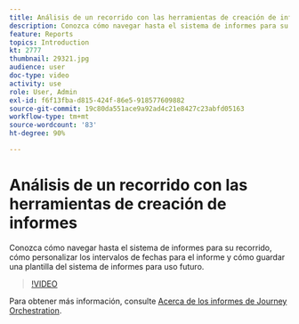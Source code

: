 ```yaml
---
title: Análisis de un recorrido con las herramientas de creación de informes
description: Conozca cómo navegar hasta el sistema de informes para su recorrido, cómo personalizar los intervalos de fechas para el informe y cómo guardar una plantilla del sistema de informes para uso futuro.
feature: Reports
topics: Introduction
kt: 2777
thumbnail: 29321.jpg
audience: user
doc-type: video
activity: use
role: User, Admin
exl-id: f6f13fba-d815-424f-86e5-918577609882
source-git-commit: 19c80da551ace9a92ad4c21e8427c23abfd05163
workflow-type: tm+mt
source-wordcount: '83'
ht-degree: 90%

---
```


# Análisis de un recorrido con las herramientas de creación de informes

Conozca cómo navegar hasta el sistema de informes para su recorrido, cómo personalizar los intervalos de fechas para el informe y cómo guardar una plantilla del sistema de informes para uso futuro.

>[!VIDEO](https://video.tv.adobe.com/v/29321?quality=12)

Para obtener más información, consulte [Acerca de los informes de Journey Orchestration](https://experienceleague.adobe.com/docs/journeys/using/journey-reports/about-journey-reports.html?lang=es).
